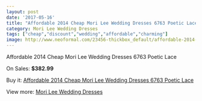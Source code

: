 ```yaml
---
layout: post
date: '2017-05-16'
title: "Affordable 2014 Cheap Mori Lee Wedding Dresses 6763 Poetic Lace"
category: Mori Lee Wedding Dresses
tags: ["cheap","discount","wedding","affordable","charming"]
image: http://www.neoformal.com/23456-thickbox_default/affordable-2014-cheap-mori-lee-wedding-dresses-6763-poetic-lace.jpg
---
```

Affordable 2014 Cheap Mori Lee Wedding Dresses 6763 Poetic Lace

On Sales: **$382.99**
<a href="https://www.neoformal.com/en/mori-lee-wedding-dresses-2014/7869-affordable-2014-cheap-mori-lee-wedding-dresses-6763-poetic-lace.html"><amp-img layout="responsive" width="600" height="600" src="//www.neoformal.com/23456-thickbox_default/affordable-2014-cheap-mori-lee-wedding-dresses-6763-poetic-lace.jpg" alt="Affordable 2014 Cheap Mori Lee Wedding Dresses 6763 Poetic Lace 0" /></a>
<a href="https://www.neoformal.com/en/mori-lee-wedding-dresses-2014/7869-affordable-2014-cheap-mori-lee-wedding-dresses-6763-poetic-lace.html"><amp-img layout="responsive" width="600" height="600" src="//www.neoformal.com/23458-thickbox_default/affordable-2014-cheap-mori-lee-wedding-dresses-6763-poetic-lace.jpg" alt="Affordable 2014 Cheap Mori Lee Wedding Dresses 6763 Poetic Lace 1" /></a>
<a href="https://www.neoformal.com/en/mori-lee-wedding-dresses-2014/7869-affordable-2014-cheap-mori-lee-wedding-dresses-6763-poetic-lace.html"><amp-img layout="responsive" width="600" height="600" src="//www.neoformal.com/23457-thickbox_default/affordable-2014-cheap-mori-lee-wedding-dresses-6763-poetic-lace.jpg" alt="Affordable 2014 Cheap Mori Lee Wedding Dresses 6763 Poetic Lace 2" /></a>

Buy it: [Affordable 2014 Cheap Mori Lee Wedding Dresses 6763 Poetic Lace](https://www.neoformal.com/en/mori-lee-wedding-dresses-2014/7869-affordable-2014-cheap-mori-lee-wedding-dresses-6763-poetic-lace.html "Affordable 2014 Cheap Mori Lee Wedding Dresses 6763 Poetic Lace")

View more: [Mori Lee Wedding Dresses](https://www.neoformal.com/en/67-mori-lee-wedding-dresses-2014 "Mori Lee Wedding Dresses")